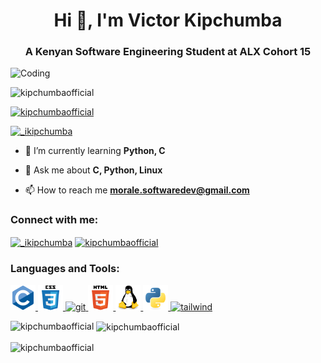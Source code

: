 <h1 align="center">Hi 👋, I'm Victor Kipchumba</h1>
<h3 align="center">A Kenyan Software Engineering Student at ALX Cohort 15</h3>
<img align="rigth" alt="Coding" width="400" src="https://camo.githubusercontent.com/cae12fddd9d6982901d82580bdf321d81fb299141098ca1c2d4891870827bf17/68747470733a2f2f6d69726f2e6d656469756d2e636f6d2f6d61782f313336302f302a37513379765349765f7430696f4a2d5a2e676966" />
<p align="left"> <img src="https://komarev.com/ghpvc/?username=kipchumbaofficial&label=Profile%20views&color=0e75b6&style=flat" alt="kipchumbaofficial" /> </p>

<p align="left"> <a href="https://github.com/ryo-ma/github-profile-trophy"><img src="https://github-profile-trophy.vercel.app/?username=kipchumbaofficial" alt="kipchumbaofficial" /></a> </p>

<p align="left"> <a href="https://twitter.com/_ikipchumba" target="blank"><img src="https://img.shields.io/twitter/follow/_ikipchumba?logo=twitter&style=for-the-badge" alt="_ikipchumba" /></a> </p>

- 🌱 I’m currently learning **Python, C**

- 💬 Ask me about **C, Python, Linux**

- 📫 How to reach me **morale.softwaredev@gmail.com**

<h3 align="left">Connect with me:</h3>
<p align="left">
<a href="https://twitter.com/_ikipchumba" target="blank"><img align="center" src="https://raw.githubusercontent.com/rahuldkjain/github-profile-readme-generator/master/src/images/icons/Social/twitter.svg" alt="_ikipchumba" height="30" width="40" /></a>
<a href="https://linkedin.com/in/kipchumbaofficial" target="blank"><img align="center" src="https://raw.githubusercontent.com/rahuldkjain/github-profile-readme-generator/master/src/images/icons/Social/linked-in-alt.svg" alt="kipchumbaofficial" height="30" width="40" /></a>
</p>

<h3 align="left">Languages and Tools:</h3>
<p align="left"> <a href="https://www.cprogramming.com/" target="_blank" rel="noreferrer"> <img src="https://raw.githubusercontent.com/devicons/devicon/master/icons/c/c-original.svg" alt="c" width="40" height="40"/> </a> <a href="https://www.w3schools.com/css/" target="_blank" rel="noreferrer"> <img src="https://raw.githubusercontent.com/devicons/devicon/master/icons/css3/css3-original-wordmark.svg" alt="css3" width="40" height="40"/> </a> <a href="https://git-scm.com/" target="_blank" rel="noreferrer"> <img src="https://www.vectorlogo.zone/logos/git-scm/git-scm-icon.svg" alt="git" width="40" height="40"/> </a> <a href="https://www.w3.org/html/" target="_blank" rel="noreferrer"> <img src="https://raw.githubusercontent.com/devicons/devicon/master/icons/html5/html5-original-wordmark.svg" alt="html5" width="40" height="40"/> </a> <a href="https://www.linux.org/" target="_blank" rel="noreferrer"> <img src="https://raw.githubusercontent.com/devicons/devicon/master/icons/linux/linux-original.svg" alt="linux" width="40" height="40"/> </a> <a href="https://www.python.org" target="_blank" rel="noreferrer"> <img src="https://raw.githubusercontent.com/devicons/devicon/master/icons/python/python-original.svg" alt="python" width="40" height="40"/> </a> <a href="https://tailwindcss.com/" target="_blank" rel="noreferrer"> <img src="https://www.vectorlogo.zone/logos/tailwindcss/tailwindcss-icon.svg" alt="tailwind" width="40" height="40"/> </a> </p>

<p><img align="left" src="https://github-readme-stats.vercel.app/api/top-langs?username=kipchumbaofficial&show_icons=true&locale=en&layout=compact" alt="kipchumbaofficial" /></p>

<p>&nbsp;<img align="center" src="https://github-readme-stats.vercel.app/api?username=kipchumbaofficial&show_icons=true&locale=en" alt="kipchumbaofficial" /></p>

<p><img align="center" src="https://github-readme-streak-stats.herokuapp.com/?user=kipchumbaofficial&" alt="kipchumbaofficial" /></p>
